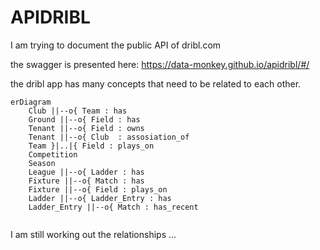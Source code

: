 # APIDRIBL #

I am trying to document the public API of dribl.com

the swagger is presented here: https://data-monkey.github.io/apidribl/#/


the dribl app has many concepts that need to be related to each other. 


```mermaid
erDiagram
    Club ||--o{ Team : has
    Ground ||--o{ Field : has
    Tenant ||--o{ Field : owns
    Tenant ||--o{ Club  : assosiation_of
    Team }|..|{ Field : plays_on
    Competition
    Season
    League ||--o{ Ladder : has
    Fixture ||--o{ Match : has
    Fixture ||--o{ Field : plays_on
    Ladder ||--o{ Ladder_Entry : has
    Ladder_Entry ||--o{ Match : has_recent
    
```


I am still working out the relationships ...
